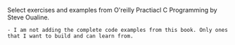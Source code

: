 Select exercises and examples from O'reilly Practiacl C Programming by Steve Oualine.

	- I am not adding the complete code examples from this book. Only ones that I want to build and can learn from.
